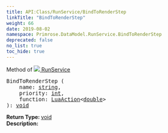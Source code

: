 ```yaml
---
title: API:Class/RunService/BindToRenderStep
linkTitle: "BindToRenderStep"
weight: 66
date: 2019-08-02
namespace: Primrose.DataModel.RunService.BindToRenderStep
deprecated: false
no_list: true
toc_hide: true
---
```

Method of <a href="/docs/api-reference/Class/RunService"><img src="/icons/silk/method.png"/>&nbsp;RunService</a>
<pre class="method-declaration">
BindToRenderStep (
    name: <a class="type" href="/docs/api-reference/System/string">string</a>,
    priority: <a class="type" href="/docs/api-reference/System/Primitives#int32">int</a>,
    function: <a class="type" href="/docs/api-reference/Misc/LuaAction">LuaAction</a><<a class="type" href="/docs/api-reference/System/Primitives#double">double</a>>
): <a class="type" href="/docs/api-reference/System/void">void</a></pre>
<b>Return Type: </b>
<a class="type" href="/docs/api-reference/System/void">void</a>
<br/>
<b>Description: </b>